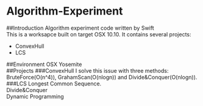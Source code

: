 Algorithm-Experiment
====================

##Introduction
Algorithm experiment code written by Swift  
This is a worksapce built on target OSX 10.10. It contains several projects:  
- ConvexHull
- LCS

##Environment
OSX Yosemite  
##Projects
###ConvexHull
I solve this issue with three methods: BruteForce(O(n^4)), GrahamScan(O(nlogn)) and Divide&Conquer(O(nlogn)). 
###LCS
Longest Common Sequence.  
Divide&Conquer  
Dynamic Programming  